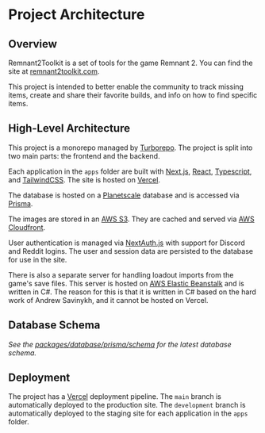 # Project Architecture

## Overview

Remnant2Toolkit is a set of tools for the game Remnant 2. You can find the site at [remnant2toolkit.com](https://remnant2toolkit.com).

This project is intended to better enable the community to track missing items, create and share their favorite builds, and info on how to find specific items.

## High-Level Architecture

This project is a monorepo managed by [Turborepo](https://turbo.build). The project is split into two main parts: the frontend and the backend.

Each application in the `apps` folder are built with [Next.js](https://nextjs.org), [React](https://react.dev), [Typescript](https://typescriptlang.org), and [TailwindCSS](https://tailwindcss.com). The site is hosted on [Vercel](https://vercel.com).

The database is hosted on a [Planetscale](https://planetscale.com) database and is accessed via [Prisma](https://prisma.io).

The images are stored in an [AWS S3](https://aws.amazon.com/s3/). They are cached and served via [AWS Cloudfront](https://aws.amazon.com/cloudfront/).

User authentication is managed via [NextAuth.js](https://next-auth.js.org/) with support for Discord and Reddit logins. The user and session data are persisted to the database for use in the site.

There is also a separate server for handling loadout imports from the game's save files. This server is hosted on [AWS Elastic Beanstalk](https://aws.amazon.com/elasticbeanstalk/) and is written in C#. The reason for this is that it is written in C# based on the hard work of Andrew Savinykh, and it cannot be hosted on Vercel.

## Database Schema

_See the [packages/database/prisma/schema](packages/database/prisma/schema) for the latest database schema._

## Deployment

The project has a [Vercel](https://vercel.com) deployment pipeline. The `main` branch is automatically deployed to the production site. The `development` branch is automatically deployed to the staging site for each application in the `apps` folder.
